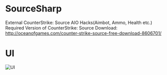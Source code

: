 # SourceSharp
External CounterStrike: Source AIO Hacks(Aimbot, Ammo, Health etc.)<br />
Required Version of CounterStrike: Source Download: http://oceanofgames.com/counter-strike-source-free-download-8606701/

# UI

![UI](https://i.imgur.com/B0r2wdl.png)

